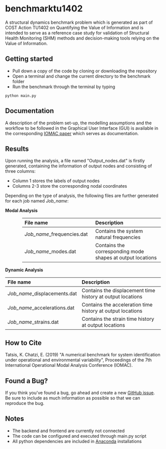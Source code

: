 # benchmarktu1402

A structural dynamics benchmark problem which is generated as part of COST Action TU1402 on 
Quantifying the Value of Information and is intended to serve as a reference case 
study for validation of Structural Health Monitoring (SHM) methods and decision-making tools 
relying on the Value of Information.

## Getting started

- Pull down a copy of the code by cloning or downloading the repository
- Open a terminal and change the current directory to the benchmark folder
- Run the benchmark through the terminal by typing
```
python main.py
```

## Documentation

A description of the problem set-up, the modelling assumptions and the workflow to be followed in the Graphical User Interface (GUI) is available in the corresponding [IOMAC paper](https://github.com/ETH-WindMil/benchmarktu1402/blob/master/IOMAC_2019.pdf) which serves as documentation.


## Results

Upon running the analysis, a file named "Output_nodes.dat" is firstly generated, containing the information
of output nodes and consisting of three columns:
- Column 1 stores the labels of output nodes
- Columns 2-3 store the corresponding nodal coordinates

Depending on the type of analysis, the following files are further generated for each job named *Job_name*:

**Modal Analysis**

<div style="margin-left:55px">
<table>
  <thead>
      <tr>
        <th align="left", width="240">File name</th>
        <th align="left", width="500">Description</th>
      </tr>
  </thead>
  <body>
      <tr>
          <td> <i>Job_name</i>_frequencies.dat </td>
          <td> Contains the system natural frequencies </td>
      </tr>
      <tr>
          <td> <i>Job_name</i>_modes.dat </td>
          <td> Contains the corresponding mode shapes at output locations </td>
      </tr>
  </tbody>
</table>
</div>

**Dynamic Analysis**

<table>
  <thead>
      <tr>
        <th align="left", width="200">File name</th>
        <th align="left", width="500">Description</th>
      </tr>
  </thead>
  <body>
      <tr>
          <td> <i>Job_name</i>_displacements.dat </td>
          <td> Contains the displacement time history at output locations </td>
      </tr>
      <tr>
          <td> <i>Job_name</i>_accelerations.dat </td>
          <td> Contains the acceleration time history at output locations </td>
      </tr>
      <tr>
          <td> <i>Job_name</i>_strains.dat </td>
          <td> Contains the strain time history at output locations </td>
      </tr>
  </tbody>
</table>

## How to Cite

Tatsis, K. Chatzi, E. (2019) "A numerical benchmark for system identification under operational and environmental variability", Proceedings of the 7th International Operational Modal Analysis Conference (IOMAC).

## Found a Bug?

If you think you've found a bug, go ahead and create a new [GitHub issue](https://help.github.com/en/articles/creating-an-issue). Be sure to include as much information as possible so that we can reproduce the bug.

## Notes

- The backend and frontend are currently not connected
- The code can be configured and executed through main.py script
- All python dependencies are included in [Anaconda](https://www.anaconda.com/distribution/) installations
